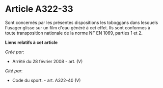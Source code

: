 # Article A322-33

Sont concernés par les présentes dispositions les toboggans dans lesquels l'usager glisse sur un film d'eau généré à cet
effet. Ils sont conformes à toute transposition nationale de la norme NF EN 1069, parties 1 et 2.

**Liens relatifs à cet article**

_Créé par_:

  - Arrêté du 28 février 2008 - art. (V)

_Cité par_:

  - Code du sport. - art. A322-40 (V)
